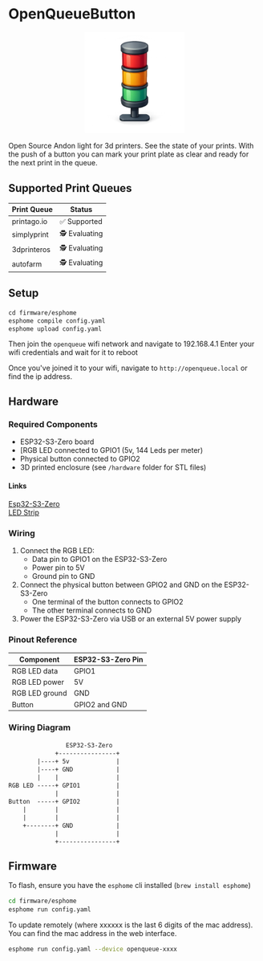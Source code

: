 # OpenQueueButton

<p align="center">
  <img src="images/logo.png" alt="OpenQueue Logo" width="200"/>
</p>

Open Source Andon light for 3d printers. 
See the state of your prints. With the push of a button you can mark your print plate as clear and ready for the next print in the queue. 

## Supported Print Queues

| Print Queue     | Status        |
|-----------------|--------------|
| printago.io     | ✅ Supported  |
| simplyprint     | 🕵️ Evaluating |
| 3dprinteros     | 🕵️ Evaluating |
| autofarm        | 🕵️ Evaluating |

## Setup

```
cd firmware/esphome
esphome compile config.yaml
esphome upload config.yaml
```

Then join the `openqueue` wifi network and navigate to 192.168.4.1
Enter your wifi credentials and wait for it to reboot

Once you've joined it to your wifi, navigate to `http://openqueue.local` or find the ip address. 

## Hardware

### Required Components
- ESP32-S3-Zero board
- [RGB LED connected to GPIO1 (5v, 144 Leds per meter)
- Physical button connected to GPIO2
- 3D printed enclosure (see `/hardware` folder for STL files)

#### Links

[Esp32-S3-Zero](https://amzn.to/44gplMl)  
[LED Strip](https://amzn.to/44uVFMB)  

### Wiring
1. Connect the RGB LED:
   - Data pin to GPIO1 on the ESP32-S3-Zero
   - Power pin to 5V
   - Ground pin to GND
2. Connect the physical button between GPIO2 and GND on the ESP32-S3-Zero
   - One terminal of the button connects to GPIO2
   - The other terminal connects to GND
3. Power the ESP32-S3-Zero via USB or an external 5V power supply

### Pinout Reference
| Component      | ESP32-S3-Zero Pin |
|----------------|-------------------|
| RGB LED data   | GPIO1             |
| RGB LED power  | 5V                |
| RGB LED ground | GND               |
| Button         | GPIO2 and GND     |

### Wiring Diagram

```
                ESP32-S3-Zero
             +----------------+
        |----+ 5v             |
        |----+ GND            |
        |    |                |
RGB LED -----+ GPIO1          |
             |                |
Button  -----+ GPIO2          |
    |        |                |
    |        |                |
    +--------+ GND            |
             |                |
             +----------------+
```

## Firmware

To flash, ensure you have the `esphome` cli installed (`brew install esphome`)

```bash
cd firmware/esphome
esphome run config.yaml
```

To update remotely
(where xxxxxx is the last 6 digits of the mac address). You can find the mac address in the web interface. 
```bash
esphome run config.yaml --device openqueue-xxxx
```